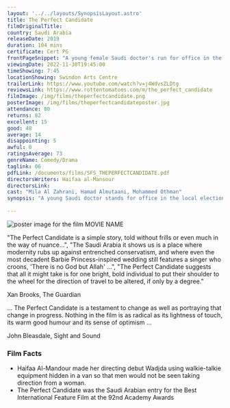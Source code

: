 ```yaml
---
layout: '../../layouts/SynopsisLayout.astro'
title: The Perfect Candidate
filmOriginalTitle:
country: Saudi Arabia
releaseDate: 2019
duration: 104 mins
certificate: Cert PG
frontPageSnippet: "A young female Saudi doctor's run for office in the local city elections forces her family and community to accept their town's first female candidate."
viewingDate: 2022-11-30T19:45:00
timeShowing: 7:45
locationShowing: Swindon Arts Centre
trailerLink: https://www.youtube.com/watch?v=j4WdvsZLDtg
reviewsLink: https://www.rottentomatoes.com/m/the_perfect_candidate
filmImage: /img/films/theperfectcandidate.png
posterImage: /img/films/theperfectcandidateposter.jpg
attendance: 80
returns: 82
excellent: 15
good: 48
average: 14
disappointing: 5
awful: 0
ratingsAverage: 73
genreName: Comedy/Drama
taglink: 06
pdfLink: /documents/films/SFS_THEPERFECTCANDIDATE.pdf
directorsWriters: Haifaa al-Mansour
directorsLink: 
cast: "Mila Al Zahrani, Hamad Almutaani, Mohammed Othman"
synopsis: "A young Saudi doctor stands for office in the local elections.  This causes consternation in her family and community as they struggle to accept their town's first female candidate."
            
---
```


![poster image for the film MOVIE NAME](/img/films/theperfectcandidate.png "poster image for the film MOVIE NAME")

"The Perfect Candidate is a simple story, told without frills or even much in the way of nuance...",
"The Saudi Arabia it shows us is a place where modernity rubs up against entrenched conservatism, and where even the most decadent Barbie Princess-inspired wedding still features a singer who croons, 'There is no God but Allah' ...",
"The Perfect Candidate suggests that all it might take is for one bright, bold individual to put their shoulder to the wheel for the direction of travel to be altered, if only by a degree."

<div class="review__author review__author--review1">
Xan Brooks, The Guardian
</div>

... The Perfect Candidate is a testament to change as well as portraying that change in progress.  Nothing in the film is as radical as its lightness of touch, its warm good humour and its sense of optimism ...

<div class="review__author">
John Bleasdale, Sight and Sound
</div>

### Film Facts

* Haifaa Al-Mandour made her directing debut Wadjda using walkie-talkie equipment hidden in a van so that men would not be seen taking direction from a woman.
* The Perfect Candidate was the Saudi Arabian entry for the Best International Feature Film at the 92nd Academy Awards